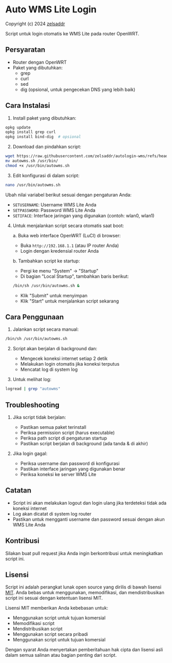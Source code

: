 # Auto WMS Lite Login

Copyright (c) 2024 [zelsaddr](https://github.com/zelsaddr)

Script untuk login otomatis ke WMS Lite pada router OpenWRT.

## Persyaratan

- Router dengan OpenWRT
- Paket yang dibutuhkan:
  - grep
  - curl
  - sed
  - dig (opsional, untuk pengecekan DNS yang lebih baik)

## Cara Instalasi

1. Install paket yang dibutuhkan:

```bash
opkg update
opkg install grep curl
opkg install bind-dig  # opsional
```

2. Download dan pindahkan script:

```bash
wget https://raw.githubusercontent.com/zelsaddr/autologin-wms/refs/heads/main/autowms.sh
mv autowms.sh /usr/bin/
chmod +x /usr/bin/autowms.sh
```

3. Edit konfigurasi di dalam script:

```bash
nano /usr/bin/autowms.sh
```

Ubah nilai variabel berikut sesuai dengan pengaturan Anda:

- `SETUSERNAME`: Username WMS Lite Anda
- `SETPASSWORD`: Password WMS Lite Anda
- `SETIFACE`: Interface jaringan yang digunakan (contoh: wlan0, wlan1)

4. Untuk menjalankan script secara otomatis saat boot:

   a. Buka web interface OpenWRT (LuCI) di browser:

   - Buka `http://192.168.1.1` (atau IP router Anda)
   - Login dengan kredensial router Anda

   b. Tambahkan script ke startup:

   - Pergi ke menu "System" -> "Startup"
   - Di bagian "Local Startup", tambahkan baris berikut:

   ```bash
   /bin/sh /usr/bin/autowms.sh &
   ```

   - Klik "Submit" untuk menyimpan
   - Klik "Start" untuk menjalankan script sekarang

## Cara Penggunaan

1. Jalankan script secara manual:

```bash
/bin/sh /usr/bin/autowms.sh
```

2. Script akan berjalan di background dan:

   - Mengecek koneksi internet setiap 2 detik
   - Melakukan login otomatis jika koneksi terputus
   - Mencatat log di system log

3. Untuk melihat log:

```bash
logread | grep "autowms"
```

## Troubleshooting

1. Jika script tidak berjalan:

   - Pastikan semua paket terinstall
   - Periksa permission script (harus executable)
   - Periksa path script di pengaturan startup
   - Pastikan script berjalan di background (ada tanda & di akhir)

2. Jika login gagal:
   - Periksa username dan password di konfigurasi
   - Pastikan interface jaringan yang digunakan benar
   - Periksa koneksi ke server WMS Lite

## Catatan

- Script ini akan melakukan logout dan login ulang jika terdeteksi tidak ada koneksi internet
- Log akan dicatat di system log router
- Pastikan untuk mengganti username dan password sesuai dengan akun WMS Lite Anda

## Kontribusi

Silakan buat pull request jika Anda ingin berkontribusi untuk meningkatkan script ini.

## Lisensi

Script ini adalah perangkat lunak open source yang dirilis di bawah lisensi [MIT](https://opensource.org/licenses/MIT). Anda bebas untuk menggunakan, memodifikasi, dan mendistribusikan script ini sesuai dengan ketentuan lisensi MIT.

Lisensi MIT memberikan Anda kebebasan untuk:

- Menggunakan script untuk tujuan komersial
- Memodifikasi script
- Mendistribusikan script
- Menggunakan script secara pribadi
- Menggunakan script untuk tujuan komersial

Dengan syarat Anda menyertakan pemberitahuan hak cipta dan lisensi asli dalam semua salinan atau bagian penting dari script.
